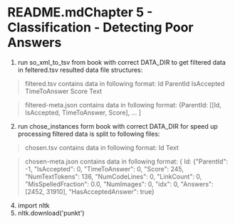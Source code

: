README.mdChapter 5 - Classification - Detecting Poor Answers
===================================================

1. run so_xml_to_tsv from book with correct DATA_DIR to get filtered data in feltered.tsv
 resulted data file structures:
  > filtered.tsv contains data in following format:
    Id <TAB> ParentId <TAB> IsAccepted <TAB> TimeToAnswer <TAB> Score <TAB> Text
  
  > filtered-meta.json contains data in following format:
    {ParentId: [[Id, IsAccepted, TimeToAnswer, Score], ... ]
    
2. run chose_instances form book with correct DATA_DIR
 for speed up processing filtered data is split to following files:
  > chosen.tsv contains data in following format:
  Id <TAB> Text
  
  > chosen-meta.json contains data in following format:
   { Id: {"ParentId": -1, "IsAccepted": 0, "TimeToAnswer": 0, "Score": 245, 
   "NumTextTokens": 136, "NumCodeLines": 0, "LinkCount": 0, "MisSpelledFraction": 0.0, 
   "NumImages": 0, "idx": 0, "Answers": [2452, 31910], "HasAcceptedAnswer": true}
   
4. import nltk
5. nltk.download('punkt')